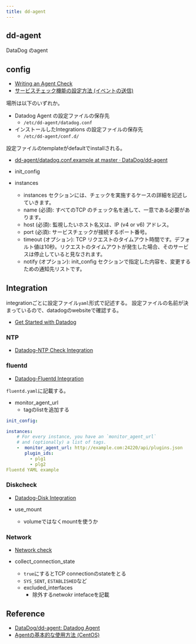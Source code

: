 ```yaml
---
title: dd-agent
---
```


## dd-agent
DataDog のagent

## config
* [Writing an Agent Check](https://docs.datadoghq.com/guides/agent_checks/#configuration)
* [サービスチェック機能の設定方法 (イベントの送信)](https://docs.datadoghq.com/ja/guides/services_checks/)

場所は以下のいずれか。

* Datadog Agent の設定ファイルの保存先
    * `/etc/dd-agent/datadog.conf`
* インストールしたIntegrations の設定ファイルの保存先
    * `/etc/dd-agent/conf.d/`

設定ファイルのtemplateがdefaultでinstallされる。

* [dd-agent/datadog.conf.example at master · DataDog/dd-agent](https://github.com/DataDog/dd-agent/blob/master/datadog.conf.example)


* init_config
* instances
    * instances セクションには、チェックを実施するケースの詳細を記述していきます。
    * name (必須): すべてのTCP のチェック名を通して、一意である必要があります。
    * host (必須): 監視したいホスト名又は、IP (v4 or v6) アドレス。
    * port (必須): サービスチェックが接続するポート番号。
    * timeout (オプション): TCP リクエストのタイムアウト時間です。デフォルト値は10秒。リクエストのタイムアウトが発生した場合、そのサービスは停止していると見なされます。
    * notify (オプション): init_config セクションで指定した内容を、変更するための通知先リストです。

## Integration
integrationごとに設定ファイル`yaml`形式で記述する。
設定ファイルの名前が決まっているので、datadogのwebsiteで確認する。

* [Get Started with Datadog](https://docs.datadoghq.com/integrations/)

### NTP
* [Datadog-NTP Check Integration](https://docs.datadoghq.com/integrations/ntp/)

### fluentd
* [Datadog-Fluentd Integration](https://docs.datadoghq.com/integrations/fluentd/)

`fluentd.yaml`に記載する。

* monitor_agent_url
    * tagのlistを追加する

```yaml
init_config:

instances:
    # For every instance, you have an `monitor_agent_url`
    # and (optionally) a list of tags.
    -  monitor_agent_url: http://example.com:24220/api/plugins.json
       plugin_ids:
         - plg1
         - plg2
Fluentd YAML example
```

### Diskcheck
* [Datadog-Disk Integration](https://docs.datadoghq.com/integrations/disk/)

* use_mount
    * volumeではなくmountを使うか

### Network
* [Network check](https://docs.datadoghq.com/integrations/network/)

* collect_connection_state
    * `true`にするとTCP connectionのstateをとる
    * `SYS_SENT`, `ESTABLISHED`など
    * excluded_interfaces
        * 除外するnetwokr intefaceを記載

## Reference
* [DataDog/dd-agent: Datadog Agent](https://github.com/DataDog/dd-agent)
* [Agentの基本的な使用方法 (CentOS)](https://docs.datadoghq.com/ja/guides/basic_agent_usage/centos/)
